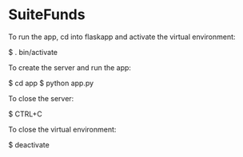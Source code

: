 # SuiteFunds

To run the app, cd into flaskapp and activate the virtual environment:

$ . bin/activate


To create the server and run the app:

$ cd app
$ python app.py

To close the server:

$ CTRL+C

To close the virtual environment:

$ deactivate

